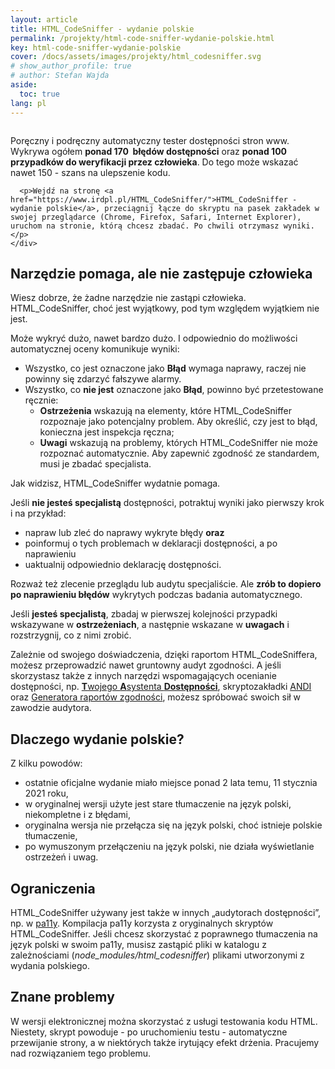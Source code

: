 ```yaml
---
layout: article
title: HTML_CodeSniffer - wydanie polskie
permalink: /projekty/html-code-sniffer-wydanie-polskie.html
key: html-code-sniffer-wydanie-polskie
cover: /docs/assets/images/projekty/html_codesniffer.svg
# show_author_profile: true
# author: Stefan Wajda
aside:
  toc: true
lang: pl  
---
```


<div class="item">
  <div class="item__image">
    <img class="image image--lg" src="../docs/assets/images/projekty/html_codesniffer.svg" alt=""/>
  </div>
  <div class="item__content">
     <div class="item__description">
      <p>Poręczny i podręczny automatyczny tester dostępności stron www. Wykrywa ogółem <strong>ponad 170&nbsp; błędów dostępności</strong> oraz <strong>ponad 100 przypadków do weryfikacji przez człowieka</strong>. Do&nbsp;tego może wskazać nawet 150 - szans na ulepszenie kodu.</p>
	  
	  <p>Wejdź na stronę <a href="https://www.irdpl.pl/HTML_CodeSniffer/">HTML_CodeSniffer - wydanie polskie</a>, przeciągnij łącze do skryptu na pasek zakładek w swojej przeglądarce (Chrome, Firefox, Safari, Internet Explorer), uruchom na stronie, którą chcesz zbadać. Po chwili otrzymasz wyniki.</p> 
    </div>
  </div>
</div>

<!--more-->

## Narzędzie pomaga, ale nie zastępuje człowieka 

Wiesz dobrze, że żadne narzędzie nie zastąpi człowieka. HTML_CodeSniffer, choć jest wyjątkowy, pod tym względem wyjątkiem nie jest.

Może wykryć dużo, nawet bardzo dużo. I odpowiednio do możliwości automatycznej oceny komunikuje wyniki:

- Wszystko, co jest oznaczone jako **Błąd** wymaga naprawy, raczej nie powinny się zdarzyć fałszywe alarmy.
- Wszystko, co **nie jest** oznaczone jako **Błąd**, powinno być przetestowane ręcznie:
  - **Ostrzeżenia** wskazują na elementy, które HTML_CodeSniffer rozpoznaje jako potencjalny problem. Aby określić, czy jest to błąd, konieczna jest inspekcja ręczna;
  - **Uwagi** wskazują na problemy, których HTML_CodeSniffer nie może rozpoznać automatycznie. Aby zapewnić zgodność ze standardem, musi je zbadać specjalista.  

Jak widzisz, HTML_CodeSniffer wydatnie pomaga. 

Jeśli **nie jesteś specjalistą** dostępności, potraktuj wyniki jako pierwszy krok i na przykład:

- napraw lub zleć do naprawy wykryte błędy **oraz**
- poinformuj o tych problemach w deklaracji dostępności, a po naprawieniu
- uaktualnij odpowiednio deklarację dostępności.

Rozważ też zlecenie przeglądu lub audytu specjaliście. Ale **zrób to dopiero po naprawieniu błędów** wykrytych podczas badania automatycznego. 

Jeśli **jesteś specjalistą**, zbadaj w pierwszej kolejności przypadki wskazywane w **ostrzeżeniach**, a następnie wskazane w&nbsp;**uwagach** i rozstrzygnij, co z nimi zrobić. 

Zależnie od swojego doświadczenia, dzięki raportom HTML_CodeSniffera, możesz przeprowadzić nawet gruntowny audyt zgodności. A jeśli skorzystasz także z innych narzędzi wspomagających ocenianie dostępności, np. [**T**wojego **A**systenta **Dostępności**](https://tad.lepszyweb.pl), skryptozakładki [ANDI](https://lepszyweb.pl/andi) oraz [Generatora raportów zgodności](https://raport.lepszyweb.pl), możesz spróbować swoich sił w zawodzie audytora.

## Dlaczego wydanie polskie?

Z kilku powodów:

- ostatnie oficjalne wydanie miało miejsce ponad 2 lata temu, 11 stycznia 2021 roku,
- w oryginalnej wersji użyte jest stare tłumaczenie na język polski, niekompletne i z błędami,
- oryginalna wersja nie przełącza się na język polski, choć istnieje polskie tłumaczenie,
- po wymuszonym przełączeniu na język polski, nie działa wyświetlanie ostrzeżeń i uwag. 

## Ograniczenia 

HTML_CodeSniffer używany jest także w innych „audytorach dostępności”, np. w [pa11y](https://pa11y.org/). Kompilacja pa11y korzysta z&nbsp;oryginalnych skryptów HTML_CodeSniffer. Jeśli chcesz skorzystać z poprawnego tłumaczenia na język polski w swoim pa11y, musisz zastąpić pliki w katalogu z zależnościami (*node_modules/html_codesniffer*) plikami utworzonymi z wydania polskiego. 

## Znane problemy
W wersji elektronicznej można skorzystać z usługi testowania kodu HTML. Niestety, skrypt powoduje - po uruchomieniu testu - automatyczne przewijanie strony, a w niektórych także irytujący efekt drżenia. Pracujemy nad rozwiązaniem tego problemu.   
   
